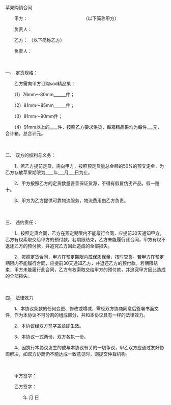 



苹果购销合同



 

　　甲方：　　　　　　　　　　　　　（以下简称甲方）

　　负责人：　　

　　乙方： （以下简称乙方）

　　负责人：

　　

一、
定货规格：　　

　　乙方需向甲方订购sod精品果：　　

　　（1）76mm～80mm______件；　　

　　（2）81mm～85mm______件；　　

　　（3）81mm～90mm件；　　

　　（4）91mm以上的____件，按照乙方要求供货，每箱精品果均为每件___元，合计箱，总合计元。

　　

二、
双方的权利与义务：

　　1、若乙方提前定货，需向甲方，按照预定货量总金额的50%的预交定金，为乙方存放苹果期限为____年___月___日为止。

　　2、甲方按照乙方的定货数量妥善保证货源，不得有假冒伪劣产品，假一赔十。

　　3、甲方为乙方提供可靠物流服务，物流费用由乙方负责。

　　

三、
违约责任：

　　1、按照定货合同，乙方在预定期限内不能履行合同，应提前30天通知甲方，乙方有权索取交给甲方的预付款。若期限结束，乙方未能履行此合同，甲方有权不退还乙方的预付款，并追究乙方因此造成的全部损失。　　

　　2、按照定货合同，甲方在预定期限内应保质保量，按时交货。若甲方在预定期限内不能履行合同，应提前30天通知乙方，并退还乙方的预付款。若期限结束，甲方未能履行此合同，乙方有权索取交给甲方的预付款，并追究甲方因此造成的全部损失。

　　

四、
法律效力

　　1、本协议条款的任何变更、修改或增减，需经双方协商同意后签署书面文件，作为本协议不可分割的组成部分，并和本协议具有一样的法律效力。

　　2、本协议经双方签字盖章即生效。

　　3、本协议一式两份，双方各执一份。

　　4、因执行本协议发生的或与本协议有关的一切争议，甲乙双方应通过友好协商解决，如双方协商仍不能达成一致意见时，则提交仲裁机构。　　

　　

　　甲方签字： 

　　乙方签字：

　　　　年 月 日
